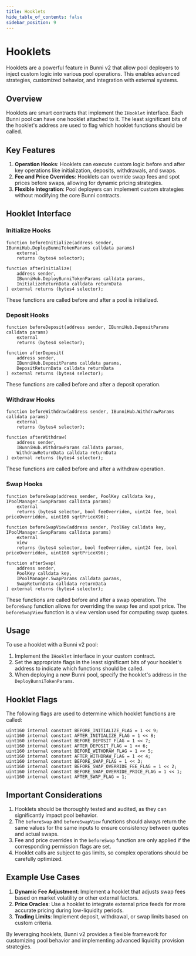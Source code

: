 ```yaml
---
title: Hooklets
hide_table_of_contents: false
sidebar_position: 9
---
```


# Hooklets

Hooklets are a powerful feature in Bunni v2 that allow pool deployers to inject custom logic into various pool operations. This enables advanced strategies, customized behavior, and integration with external systems.

## Overview

Hooklets are smart contracts that implement the `IHooklet` interface. Each Bunni pool can have one hooklet attached to it. The least significant bits of the hooklet's address are used to flag which hooklet functions should be called.

## Key Features

1. **Operation Hooks**: Hooklets can execute custom logic before and after key operations like initialization, deposits, withdrawals, and swaps.
2. **Fee and Price Overrides**: Hooklets can override swap fees and spot prices before swaps, allowing for dynamic pricing strategies.
3. **Flexible Integration**: Pool deployers can implement custom strategies without modifying the core Bunni contracts.

## Hooklet Interface

### Initialize Hooks

```solidity
function beforeInitialize(address sender, IBunniHub.DeployBunniTokenParams calldata params)
    external
    returns (bytes4 selector);

function afterInitialize(
    address sender,
    IBunniHub.DeployBunniTokenParams calldata params,
    InitializeReturnData calldata returnData
) external returns (bytes4 selector);
```

These functions are called before and after a pool is initialized.

### Deposit Hooks

```solidity
function beforeDeposit(address sender, IBunniHub.DepositParams calldata params)
    external
    returns (bytes4 selector);

function afterDeposit(
    address sender,
    IBunniHub.DepositParams calldata params,
    DepositReturnData calldata returnData
) external returns (bytes4 selector);
```

These functions are called before and after a deposit operation.

### Withdraw Hooks

```solidity
function beforeWithdraw(address sender, IBunniHub.WithdrawParams calldata params)
    external
    returns (bytes4 selector);

function afterWithdraw(
    address sender,
    IBunniHub.WithdrawParams calldata params,
    WithdrawReturnData calldata returnData
) external returns (bytes4 selector);
```

These functions are called before and after a withdraw operation.

### Swap Hooks

```solidity
function beforeSwap(address sender, PoolKey calldata key, IPoolManager.SwapParams calldata params)
    external
    returns (bytes4 selector, bool feeOverriden, uint24 fee, bool priceOverridden, uint160 sqrtPriceX96);

function beforeSwapView(address sender, PoolKey calldata key, IPoolManager.SwapParams calldata params)
    external
    view
    returns (bytes4 selector, bool feeOverriden, uint24 fee, bool priceOverridden, uint160 sqrtPriceX96);

function afterSwap(
    address sender,
    PoolKey calldata key,
    IPoolManager.SwapParams calldata params,
    SwapReturnData calldata returnData
) external returns (bytes4 selector);
```

These functions are called before and after a swap operation. The `beforeSwap` function allows for overriding the swap fee and spot price. The `beforeSwapView` function is a view version used for computing swap quotes.

## Usage

To use a hooklet with a Bunni v2 pool:

1. Implement the `IHooklet` interface in your custom contract.
2. Set the appropriate flags in the least significant bits of your hooklet's address to indicate which functions should be called.
3. When deploying a new Bunni pool, specify the hooklet's address in the `DeployBunniTokenParams`.

## Hooklet Flags

The following flags are used to determine which hooklet functions are called:

```solidity
uint160 internal constant BEFORE_INITIALIZE_FLAG = 1 << 9;
uint160 internal constant AFTER_INITIALIZE_FLAG = 1 << 8;
uint160 internal constant BEFORE_DEPOSIT_FLAG = 1 << 7;
uint160 internal constant AFTER_DEPOSIT_FLAG = 1 << 6;
uint160 internal constant BEFORE_WITHDRAW_FLAG = 1 << 5;
uint160 internal constant AFTER_WITHDRAW_FLAG = 1 << 4;
uint160 internal constant BEFORE_SWAP_FLAG = 1 << 3;
uint160 internal constant BEFORE_SWAP_OVERRIDE_FEE_FLAG = 1 << 2;
uint160 internal constant BEFORE_SWAP_OVERRIDE_PRICE_FLAG = 1 << 1;
uint160 internal constant AFTER_SWAP_FLAG = 1;
```

## Important Considerations

1. Hooklets should be thoroughly tested and audited, as they can significantly impact pool behavior.
2. The `beforeSwap` and `beforeSwapView` functions should always return the same values for the same inputs to ensure consistency between quotes and actual swaps.
3. Fee and price overrides in the `beforeSwap` function are only applied if the corresponding permission flags are set.
4. Hooklet calls are subject to gas limits, so complex operations should be carefully optimized.

## Example Use Cases

1. **Dynamic Fee Adjustment**: Implement a hooklet that adjusts swap fees based on market volatility or other external factors.
2. **Price Oracles**: Use a hooklet to integrate external price feeds for more accurate pricing during low-liquidity periods.
3. **Trading Limits**: Implement deposit, withdrawal, or swap limits based on custom criteria.

By leveraging hooklets, Bunni v2 provides a flexible framework for customizing pool behavior and implementing advanced liquidity provision strategies.